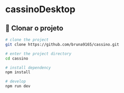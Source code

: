 # cassinoDesktop

## 🛫 Clonar o projeto

```sh
# clone the project
git clone https://github.com/bruna9165/cassino.git

# enter the project directory
cd cassino

# install dependency
npm install

# develop
npm run dev
```


